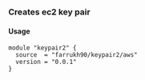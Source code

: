 ### Creates ec2 key pair

#### Usage
```
module "keypair2" {
  source  = "farrukh90/keypair2/aws"
  version = "0.0.1"
}
```